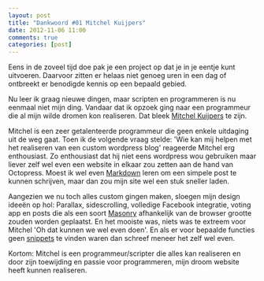 ```yaml
---
layout: post
title: "Dankwoord #01 Mitchel Kuijpers"
date: 2012-11-06 11:00
comments: true
categories: [post]
---
```

Eens in de zoveel tijd doe pak je een project op dat je in je eentje kunt uitvoeren. Daarvoor zitten er helaas niet genoeg uren in een dag of ontbreekt er benodigde kennis op een bepaald gebied.   
  
  Nu leer ik graag nieuwe dingen, maar scripten en programmeren is nu eenmaal niet mijn ding. Vandaar dat ik opzoek ging naar een programmeur die al mijn wilde dromen kon realiseren. Dat bleek [Mitchel Kuijpers](http://nl.linkedin.com/pub/mitchel-kuijpers/22/487/861 "linked-in") te zijn.<!--more-->  
  
  Mitchel is een zeer getalenteerde programmeur die geen enkele uitdaging uit de weg gaat. Toen ik de volgende vraag stelde: 'Wie kan mij helpen met het realiseren van een custom wordpress blog' reageerde Mitchel erg enthousiast. Zo enthousiast dat hij niet eens wordpress wou gebruiken maar liever zelf wel even een website in elkaar zou zetten aan de hand van Octopress. Moest ik wel even [Markdown](http://en.wikipedia.org/wiki/Markdown "uitleg") leren om een simpele post te kunnen schrijven, maar dan zou mijn site wel een stuk sneller laden.   
  
  Aangezien we nu toch alles custom gingen maken, sloegen mijn design ideeën op hol: Parallax, sidescrolling, volledige Facebook integratie, voting app en posts die als een soort [Masonry](http://masonry.desandro.com/ "uitleg")  afhankelijk van de browser grootte zouden worden geplaatst. En het mooiste was, niets was te extreem voor Mitchel 'Oh dat kunnen we wel even doen'. En als er voor bepaalde functies geen [snippets](http://en.wikipedia.org/wiki/Snippet_(programming) "uitleg") te vinden waren dan schreef meneer het zelf wel even.   
  
  Kortom: Mitchel is een programmeur/scripter die alles kan realiseren en door zijn toewijding en passie voor programmeren, mijn droom website heeft kunnen realiseren.